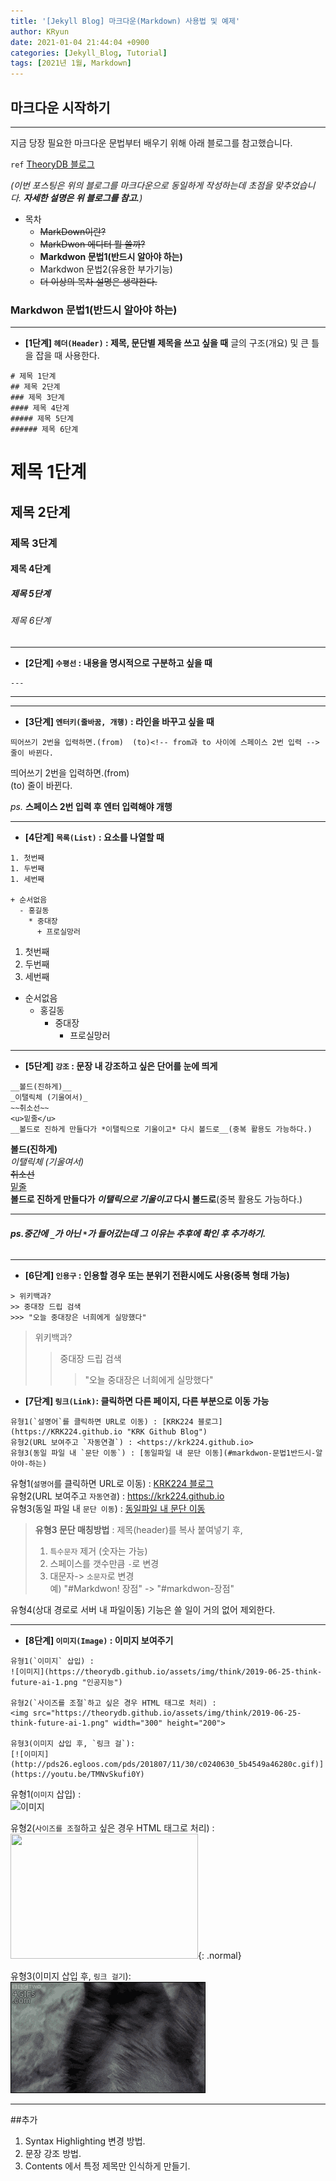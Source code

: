 ```yaml
---
title: '[Jekyll Blog] 마크다운(Markdown) 사용법 및 예제'
author: KRyun
date: 2021-01-04 21:44:04 +0900
categories: [Jekyll_Blog, Tutorial]
tags: [2021년 1월, Markdown]
---
```


## 마크다운 시작하기
---
지금 당장 필요한 마크다운 문법부터 배우기 위해 아래 블로그를 참고했습니다.

`ref` [TheoryDB 블로그](https://theorydb.github.io "https://theorydb.github.io")

_(이번 포스팅은 위의 블로그를 마크다운으로 동일하게 작성하는데 초점을 맞추었습니다. __자세한 설명은 위 블로그를 참고.__)_


 + 목차
    - ~~MarkDown이란?~~
    - ~~MarkDwon 에디터 뭘 쓸까?~~
    - __Markdwon 문법1(반드시 알아야 하는)__
    - Markdwon 문법2(유용한 부가기능)
    - ~~더 이상의 목차 설명은 생략한다.~~  



### Markdwon 문법1(반드시 알아야 하는)
---

+ __[1단계] `헤더(Header)` : 제목, 문단별 제목을 쓰고 싶을 때__
글의 구조(개요) 및 큰 틀을 잡을 때 사용한다.

```
# 제목 1단계
## 제목 2단계
### 제목 3단계
#### 제목 4단계
##### 제목 5단계
###### 제목 6단계
```

# 제목 1단계
## 제목 2단계
### 제목 3단계
#### 제목 4단계
##### 제목 5단계
###### 제목 6단계

---
+ __[2단계] `수평선` : 내용을 명시적으로 구분하고 싶을 때__

```
---
```
---
---
+ __[3단계] `엔터키(줄바꿈, 개행)` : 라인을 바꾸고 싶을 때__

```
띄어쓰기 2번을 입력하면.(from)  (to)<!-- from과 to 사이에 스페이스 2번 입력 -->  줄이 바뀐다.
```
띄어쓰기 2번을 입력하면.(from)  
(to)<!-- from과 to 사이에 스페이스 2번 입력 -->  줄이 바뀐다.

_ps._ __스페이스 2번 입력 후 엔터 입력해야 개행__

---

+ __[4단계] `목록(List)` : 요소를 나열할 때__

```
1. 첫번째
1. 두번째
1. 세번째

+ 순서없음
  - 홍길동
    * 중대장
      + 프로실망러

```
1. 첫번째
1. 두번째
1. 세번째

+ 순서없음
  - 홍길동
    * 중대장
      + 프로실망러

---

+ __[5단계] `강조` : 문장 내 강조하고 싶은 단어를 눈에 띄게__

```
__볼드(진하게)__
_이탤릭체 (기울여서)_
~~취소선~~
<u>밑줄</u>
__볼드로 진하게 만들다가 *이탤릭으로 기울이고* 다시 볼드로__(중복 활용도 가능하다.)
```
__볼드(진하게)__  
_이탤릭체 (기울여서)_    
~~취소선~~  
<u>밑줄</u>  
__볼드로 진하게 만들다가 *이탤릭으로 기울이고* 다시 볼드로__(중복 활용도 가능하다.)

---
###### __*ps*.중간에 `_`가 아닌 `*`가 들어갔는데 그 이유는 추후에 확인 후 추가하기.__   


---

+ __[6단계] `인용구` : 인용할 경우 또는 분위기 전환시에도 사용(중복 형태 가능)__
```
> 위키백과?
>> 중대장 드립 검색
>>> "오늘 중대장은 너희에게 실망했다"
```
> 위키백과?
>> 중대장 드립 검색
>>> "오늘 중대장은 너희에게 실망했다"


+ __[7단계] `링크(Link)`: 클릭하면 다른 페이지, 다른 부분으로 이동 가능__

```
유형1(`설명어`를 클릭하면 URL로 이동) : [KRK224 블로그](https://KRK224.github.io "KRK Github Blog")  
유형2(URL 보여주고 `자동연결`) : <https://krk224.github.io>  
유형3(동일 파일 내 `문단 이동`) : [동일파일 내 문단 이동](#markdwon-문법1반드시-알아야-하는)
```
유형1(`설명어`를 클릭하면 URL로 이동) : [KRK224 블로그](https://KRK224.github.io "KRK Github Blog")  
유형2(URL 보여주고 `자동연결`) : <https://krk224.github.io>  
유형3(동일 파일 내 `문단 이동`) : [동일파일 내 문단 이동](#markdwon-문법1반드시-알아야-하는)

> __유형3 문단 매칭방법__ : 제목(header)를 복사 붙여넣기 후,  
> 1) `특수문자` 제거 (숫자는 가능)  
> 2) 스페이스를 갯수만큼 `-`로 변경  
> 3) 대문자-> `소문자`로 변경  
> 예) "#Markdwon! 장점" -> "#markdwon-장점"  

유형4(상대 경로로 서버 내 파일이동) 기능은 쓸 일이 거의 없어 제외한다.

---
+ __[8단계] `이미지(Image)` : 이미지 보여주기__

```
유형1(`이미지` 삽입) :  
![이미지](https://theorydb.github.io/assets/img/think/2019-06-25-think-future-ai-1.png "인공지능")

유형2(`사이즈를 조절`하고 싶은 경우 HTML 태그로 처리) :   
<img src="https://theorydb.github.io/assets/img/think/2019-06-25-think-future-ai-1.png" width="300" height="200">

유형3(이미지 삽입 후, `링크 걸`):
[![이미지](http://pds26.egloos.com/pds/201807/11/30/c0240630_5b4549a46280c.gif)](https://youtu.be/TMNvSkufi0Y)
```
유형1(`이미지` 삽입) :  
![이미지](https://theorydb.github.io/assets/img/think/2019-06-25-think-future-ai-1.png "인공지능")

유형2(`사이즈를 조절`하고 싶은 경우 HTML 태그로 처리) :   
<img src="https://theorydb.github.io/assets/img/think/2019-06-25-think-future-ai-1.png" width="300" height="200">{: .normal}

유형3(이미지 삽입 후, `링크 걸기`):  
[![이미지](https://raw.githubusercontent.com/KRK224/KRK224.github.io/master/assets/img/post/Common/202101/honeyBadger.gif)](https://youtu.be/TMNvSkufi0Y "벌꿀 오소리에 천적이란 없다!")

---

##추가  
1. Syntax Highlighting 변경 방법.  
2. 문장 강조 방법.
3. Contents 에서 특정 제목만 인식하게 만들기.
